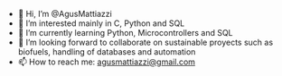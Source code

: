 - 👋 Hi, I’m @AgusMattiazzi
- 👀 I’m interested mainly in C, Python and SQL
- 🌱 I’m currently learning Python, Microcontrollers and SQL
- 💞️ I’m looking forward to collaborate on sustainable proyects such as biofuels, handling of databases and automation
- 📫 How to reach me: agusmattiazzi@gmail.com

<!---
AgusMattiazzi/AgusMattiazzi is a ✨ special ✨ repository because its `README.md` (this file) appears on your GitHub profile.
You can click the Preview link to take a look at your changes.
--->
